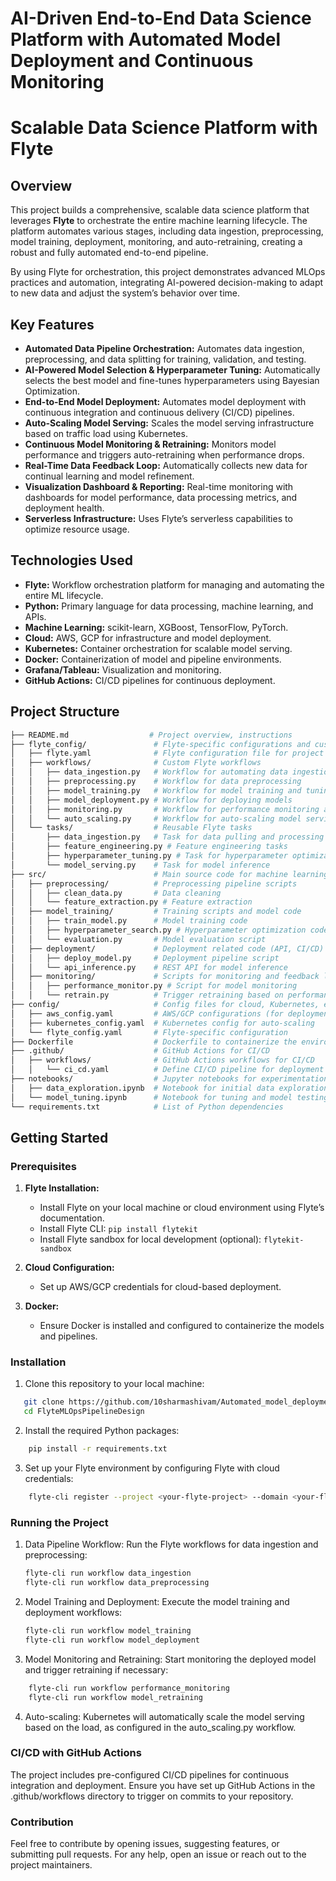 # AI-Driven End-to-End Data Science Platform with Automated Model Deployment and Continuous Monitoring

# Scalable Data Science Platform with Flyte

## Overview

This project builds a comprehensive, scalable data science platform that leverages **Flyte** to orchestrate the entire machine learning lifecycle. The platform automates various stages, including data ingestion, preprocessing, model training, deployment, monitoring, and auto-retraining, creating a robust and fully automated end-to-end pipeline. 

By using Flyte for orchestration, this project demonstrates advanced MLOps practices and automation, integrating AI-powered decision-making to adapt to new data and adjust the system’s behavior over time.

## Key Features

- **Automated Data Pipeline Orchestration:** Automates data ingestion, preprocessing, and data splitting for training, validation, and testing.
- **AI-Powered Model Selection & Hyperparameter Tuning:** Automatically selects the best model and fine-tunes hyperparameters using Bayesian Optimization.
- **End-to-End Model Deployment:** Automates model deployment with continuous integration and continuous delivery (CI/CD) pipelines.
- **Auto-Scaling Model Serving:** Scales the model serving infrastructure based on traffic load using Kubernetes.
- **Continuous Model Monitoring & Retraining:** Monitors model performance and triggers auto-retraining when performance drops.
- **Real-Time Data Feedback Loop:** Automatically collects new data for continual learning and model refinement.
- **Visualization Dashboard & Reporting:** Real-time monitoring with dashboards for model performance, data processing metrics, and deployment health.
- **Serverless Infrastructure:** Uses Flyte’s serverless capabilities to optimize resource usage.

## Technologies Used

- **Flyte:** Workflow orchestration platform for managing and automating the entire ML lifecycle.
- **Python:** Primary language for data processing, machine learning, and APIs.
- **Machine Learning:** scikit-learn, XGBoost, TensorFlow, PyTorch.
- **Cloud:** AWS, GCP for infrastructure and model deployment.
- **Kubernetes:** Container orchestration for scalable model serving.
- **Docker:** Containerization of model and pipeline environments.
- **Grafana/Tableau:** Visualization and monitoring.
- **GitHub Actions:** CI/CD pipelines for continuous deployment.

## Project Structure

```bash
├── README.md                  # Project overview, instructions
├── flyte_config/               # Flyte-specific configurations and custom plugins
│   ├── flyte.yaml              # Flyte configuration file for project setup
│   ├── workflows/              # Custom Flyte workflows
│   │   ├── data_ingestion.py   # Workflow for automating data ingestion
│   │   ├── preprocessing.py    # Workflow for data preprocessing
│   │   ├── model_training.py   # Workflow for model training and tuning
│   │   ├── model_deployment.py # Workflow for deploying models
│   │   ├── monitoring.py       # Workflow for performance monitoring and retraining
│   │   └── auto_scaling.py     # Workflow for auto-scaling model serving
│   └── tasks/                  # Reusable Flyte tasks
│       ├── data_ingestion.py   # Task for data pulling and processing
│       ├── feature_engineering.py # Feature engineering tasks
│       ├── hyperparameter_tuning.py # Task for hyperparameter optimization
│       └── model_serving.py    # Task for model inference
├── src/                        # Main source code for machine learning components
│   ├── preprocessing/          # Preprocessing pipeline scripts
│   │   ├── clean_data.py       # Data cleaning
│   │   └── feature_extraction.py # Feature extraction
│   ├── model_training/         # Training scripts and model code
│   │   ├── train_model.py      # Model training code
│   │   ├── hyperparameter_search.py # Hyperparameter optimization code
│   │   └── evaluation.py       # Model evaluation script
│   ├── deployment/             # Deployment related code (API, CI/CD)
│   │   ├── deploy_model.py     # Deployment pipeline script
│   │   └── api_inference.py    # REST API for model inference
│   ├── monitoring/             # Scripts for monitoring and feedback loop
│   │   ├── performance_monitor.py # Script for model monitoring
│   │   └── retrain.py          # Trigger retraining based on performance
├── config/                     # Config files for cloud, Kubernetes, etc.
│   ├── aws_config.yaml         # AWS/GCP configurations (for deployment)
│   ├── kubernetes_config.yaml  # Kubernetes config for auto-scaling
│   └── flyte_config.yaml       # Flyte-specific configuration
├── Dockerfile                  # Dockerfile to containerize the environment
├── .github/                    # GitHub Actions for CI/CD
│   ├── workflows/              # GitHub Actions workflows for CI/CD
│   │   └── ci_cd.yaml          # Define CI/CD pipeline for deployment
├── notebooks/                  # Jupyter notebooks for experimentation
│   ├── data_exploration.ipynb  # Notebook for initial data exploration
│   └── model_tuning.ipynb      # Notebook for tuning and model testing
└── requirements.txt            # List of Python dependencies
```

## Getting Started

### Prerequisites

1. **Flyte Installation:** 
   - Install Flyte on your local machine or cloud environment using Flyte’s documentation.
   - Install Flyte CLI: `pip install flytekit`
   - Install Flyte sandbox for local development (optional): `flytekit-sandbox`

2. **Cloud Configuration:**
   - Set up AWS/GCP credentials for cloud-based deployment.

3. **Docker:** 
   - Ensure Docker is installed and configured to containerize the models and pipelines.

### Installation

1. Clone this repository to your local machine:

```bash
   git clone https://github.com/10sharmashivam/Automated_model_deployment_flyte.git
   cd FlyteMLOpsPipelineDesign
```

2. Install the required Python packages:

```bash
    pip install -r requirements.txt
```

3.	Set up your Flyte environment by configuring Flyte with cloud credentials:

```bash
    flyte-cli register --project <your-flyte-project> --domain <your-flyte-domain>
```

### Running the Project

1.	Data Pipeline Workflow:
Run the Flyte workflows for data ingestion and preprocessing:

    ```bash
    flyte-cli run workflow data_ingestion
    flyte-cli run workflow data_preprocessing
    ```

2.	Model Training and Deployment:
Execute the model training and deployment workflows:

    ```bash
    flyte-cli run workflow model_training
    flyte-cli run workflow model_deployment
    ```
    
3.	Model Monitoring and Retraining:
Start monitoring the deployed model and trigger retraining if necessary:

```bash
    flyte-cli run workflow performance_monitoring
    flyte-cli run workflow model_retraining
```

4.	Auto-scaling:
Kubernetes will automatically scale the model serving based on the load, as configured in the auto_scaling.py workflow.

### CI/CD with GitHub Actions

The project includes pre-configured CI/CD pipelines for continuous integration and deployment. Ensure you have set up GitHub Actions in the .github/workflows directory to trigger on commits to your repository.

### Contribution

Feel free to contribute by opening issues, suggesting features, or submitting pull requests. For any help, open an issue or reach out to the project maintainers.    

